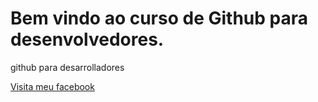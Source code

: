# Bem vindo ao curso de Github para desenvolvedores.
github para desarrolladores

[Visita meu facebook](https://www.facebook.com/bigauke)
